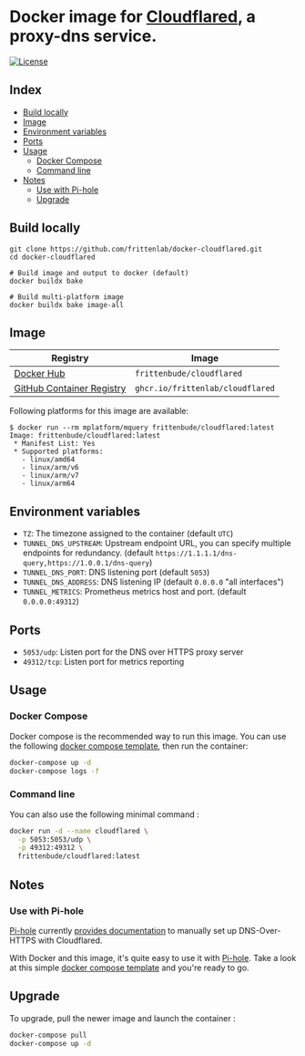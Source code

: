# Docker image for [Cloudflared](https://github.com/cloudflare/cloudflared), a proxy-dns service.

[![License](https://img.shields.io/badge/License-Apache%202.0-blue.svg)](https://opensource.org/licenses/Apache-2.0)

## Index

* [Build locally](#build-locally)
* [Image](#image)
* [Environment variables](#environment-variables)
* [Ports](#ports)
* [Usage](#usage)
  * [Docker Compose](#docker-compose)
  * [Command line](#command-line)
* [Notes](#notes)
  * [Use with Pi-hole](#use-with-pi-hole)
  * [Upgrade](#upgrade)

## Build locally

```shell
git clone https://github.com/frittenlab/docker-cloudflared.git
cd docker-cloudflared

# Build image and output to docker (default)
docker buildx bake

# Build multi-platform image
docker buildx bake image-all
```

## Image

| Registry                                                                                         | Image                           |
|--------------------------------------------------------------------------------------------------|---------------------------------|
| [Docker Hub](https://hub.docker.com/r/frittenbude/cloudflared/)                                          | `frittenbude/cloudflared`                 |
| [GitHub Container Registry](https://github.com/users/frittenlab/packages/container/package/cloudflared)  | `ghcr.io/frittenlab/cloudflared`        |

Following platforms for this image are available:

```
$ docker run --rm mplatform/mquery frittenbude/cloudflared:latest
Image: frittenbude/cloudflared:latest
 * Manifest List: Yes
 * Supported platforms:
   - linux/amd64
   - linux/arm/v6
   - linux/arm/v7
   - linux/arm64
```

## Environment variables

* `TZ`: The timezone assigned to the container (default `UTC`)
* `TUNNEL_DNS_UPSTREAM`: Upstream endpoint URL, you can specify multiple endpoints for redundancy. (default `https://1.1.1.1/dns-query,https://1.0.0.1/dns-query`)
* `TUNNEL_DNS_PORT`: DNS listening port (default `5053`)
* `TUNNEL_DNS_ADDRESS`: DNS listening IP (default `0.0.0.0` "all interfaces")
* `TUNNEL_METRICS`: Prometheus metrics host and port. (default `0.0.0.0:49312`)

## Ports

* `5053/udp`: Listen port for the DNS over HTTPS proxy server
* `49312/tcp`: Listen port for metrics reporting

## Usage

### Docker Compose

Docker compose is the recommended way to run this image. You can use the following [docker compose template](examples/compose/docker-compose.yml), then run the container:

```bash
docker-compose up -d
docker-compose logs -f
```

### Command line

You can also use the following minimal command :

```bash
docker run -d --name cloudflared \
  -p 5053:5053/udp \
  -p 49312:49312 \
  frittenbude/cloudflared:latest
```

## Notes

### Use with Pi-hole

[Pi-hole](https://pi-hole.net/) currently [provides documentation](https://docs.pi-hole.net/guides/dns-over-https/) to manually set up DNS-Over-HTTPS with Cloudflared.

With Docker and this image, it's quite easy to use it with [Pi-hole](https://pi-hole.net/). Take a look at this simple [docker compose template](examples/pihole/docker-compose.yml) and you're ready to go.

## Upgrade

To upgrade, pull the newer image and launch the container :

```bash
docker-compose pull
docker-compose up -d
```
